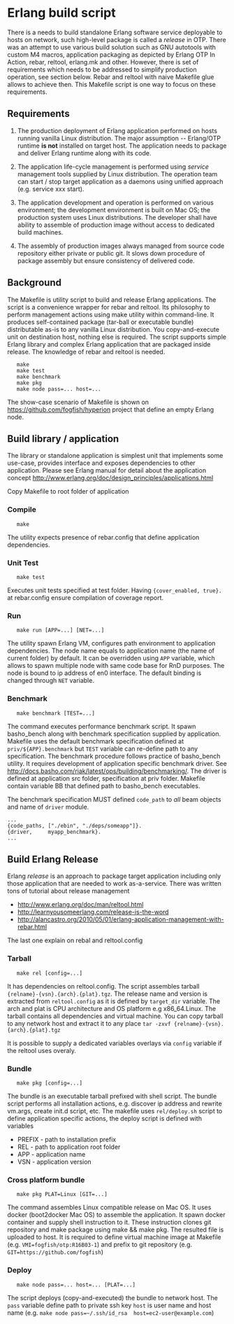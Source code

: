 # Erlang build script

There is a needs to build standalone Erlang software service deployable to hosts on network, such high-level package is called a _release_ in OTP. There was an attempt to use various build solution such as GNU autotools with custom M4 macros, application packaging as depicted by Erlang OTP In Action, rebar, reltool, erlang.mk and other. However, there is set of requirements which needs to be addressed to simplify production operation, see section below. Rebar and reltool with naive Makefile glue allows to achieve then. This Makefile script is one way to focus on these requirements. 

## Requirements

1. The production deployment of Erlang application performed on hosts running vanilla Linux distribution. The major assumption -- Erlang/OTP runtime __is not__ installed on target host. The application needs to package and deliver Erlang runtime along with its code.

1. The application life-cycle management is performed using _service_ management tools supplied by Linux distribution. The operation team can start / stop target application as a daemons using unified approach (e.g. service xxx start).

1. The application development and operation is performed on various environment; the development environment is built on Mac OS; the production system uses Linux distributions. The developer shall have ability to assemble of production image without access to dedicated build machines.

1. The assembly of production images always managed from source code repository either private or public git. It slows down procedure of package assembly but ensure consistency of delivered code.

## Background

The Makefile is utility script to build and release Erlang applications. The script is a convenience wrapper for rebar and reltool. Its philosophy to perform management actions using make utility within command-line. It produces self-contained package (tar-ball or executable bundle) distributable as-is to any vanilla Linux distribution. You copy-and-execute unit on destination host, nothing else is required. The script supports simple Erlang library and complex Erlang application that are packaged inside release. The knowledge of rebar and reltool is needed. 

```
   make
   make test
   make benchmark
   make pkg
   make node pass=... host=...
```

The show-case scenario of Makefile is shown on https://github.com/fogfish/hyperion project that define an empty Erlang node.


## Build library / application

The library or standalone application is simplest unit that implements some use-case, provides interface and exposes dependencies to other application. Please see Erlang manual for detail about the application concept http://www.erlang.org/doc/design_principles/applications.html

Copy Makefile to root folder of application



### Compile

```
   make
```
The utility expects presence of rebar.config that define application dependencies.



### Unit Test

```
   make test
```
Executes unit tests specified at test folder. Having ```{cover_enabled, true}.``` at rebar.config ensure compilation of coverage report.



### Run

```
   make run [APP=...] [NET=...]
```
The utility spawn Erlang VM, configures path environment to application dependencies. The node name equals to application name (the name of current folder) by default. It can be overridden using ```APP``` variable, which allows to spawn multiple node with same code base for RnD purposes. The node is bound to ip address of en0 interface. The default binding is changed through ```NET``` variable.



### Benchmark

```
   make benchmark [TEST=...]
```
The command executes performance benchmark script. It spawn basho_bench along with benchmark specification supplied by application. Makefile uses the default benchmark specification defined at ```priv/${APP}.benchmark``` but ```TEST``` variable can re-define path to any specification. The benchmark procedure follows practice of basho_bench utility. It requires development of application specific benchmark driver. See http://docs.basho.com/riak/latest/ops/building/benchmarking/. The driver is defined at application src folder, specification at priv folder. Makefile contain variable BB that defined path to basho_bench executables.

The benchmark specification MUST defined ```code_path``` to _all_ beam objects and name of ```driver``` module.

```
...
{code_paths, ["./ebin", "./deps/someapp"]}.
{driver,     myapp_benchmark}.
...
```


## Build Erlang Release

Erlang _release_ is an approach to package target application including only those application that are needed to work as-a-service. There was written tons of tutorial about release management

 * http://www.erlang.org/doc/man/reltool.html
 * http://learnyousomeerlang.com/release-is-the-word
 * http://alancastro.org/2010/05/01/erlang-application-management-with-rebar.html

The last one explain on rebal and reltool.config


### Tarball

```
   make rel [config=...]
```
It has dependencies on reltool.config. The script assembles tarball ```{relname}-{vsn}.{arch}.{plat}.tgz```. The release name and version is extracted from ```reltool.config``` as it is defined by ```target_dir``` variable. The arch and plat is CPU architecture and OS platform e.g x86_64.Linux. The tarball contains all dependencies and virtual machine. You can copy tarball to any network host and extract it to any place ```tar -zxvf {relname}-{vsn}.{arch}.{plat}.tgz```

It is possible to supply a dedicated variables overlays via ```config``` variable if the reltool uses overaly. 


### Bundle

```
   make pkg [config=...]
```
The bundle is an executable tarball prefixed with shell script. The bundle script performs all installation actions, e.g. discover ip address and rewrite vm.args, create init.d script, etc. The makefile uses ```rel/deploy.sh``` script to define application specific actions, the deploy script is defined with variables

 * PREFIX - path to installation prefix
 * REL - path to application root folder
 * APP - application name
 * VSN - application version

### Cross platform bundle

```
   make pkg PLAT=Linux [GIT=...]
```
The command assembles Linux compatible release on Mac OS. It uses docker (boot2docker Mac OS) to assemble the application. It spawn docker container and supply shell instruction to it. These instruction clones git repository and make package using make && make pkg. The resulted file is uploaded to host. It is required to define virtual machine image at Makefile (e.g. ```VMI=fogfish/otp:R16B03-1```) and prefix to git repository (e.g. ```GIT=https://github.com/fogfish```)

### Deploy

```
   make node pass=... host=... [PLAT=...]
```
The script deploys (copy-and-executed) the bundle to network host. The ```pass``` variable define path to private ssh key ```host``` is user name and host name (e.g. ```make node pass=~/.ssh/id_rsa  host=ec2-user@example.com```)

